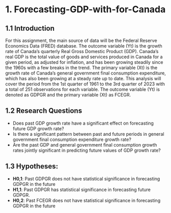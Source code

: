 # 1. Forecasting-GDP-with-for-Canada
## 1.1 Introduction
For this assignment, the main source of data will be the Federal Reserve Economics Data (FRED) database. The outcome variable (Yt) is the growth rate of Canada’s quarterly Real Gross Domestic Product (GDP). Canada’s real GDP is the total value of goods and services produced in Canada for a given period, as adjusted for inflation, and has been growing steadily since the 1960s with a few breaks in the trend. The primary variable (Xt) is the growth rate of Canada’s general government final consumption expenditure, which has also been growing at a steady rate up to date. This analysis will cover the period from the 1st quarter of 1961 to the 3rd quarter of 2023 with a total of 251 observations for each variable. The outcome variable (Yt) is denoted as GDPGR and the primary variable (Xt) as FCEGR.
 
## 1.2 Research Questions
- Does past GDP growth rate have a significant effect on forecasting future GDP growth rate?
- Is there a significant pattern between past and future periods in general government final consumption expenditure growth rate?
- Are the past GDP and general government final consumption growth rates jointly significant in predicting future values of GDP growth rate?

## 1.3 Hypotheses:
- **H0,1**: Past GDPGR does not have statistical significance in forecasting GDPGR in the future
- **H1,1**: Past GDPGR has statistical significance in forecasting future GDPGR.
- **H0,2**: Past FCEGR does not have statistical significance in forecasting GDPGR in the future
